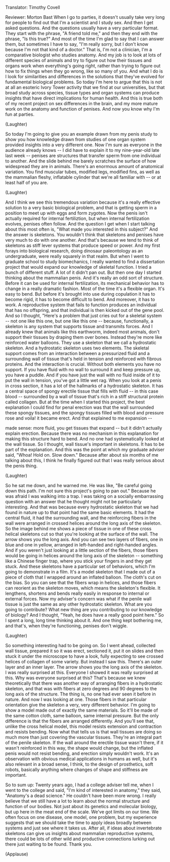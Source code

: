 

Translator: Timothy Covell

Reviewer: Morton Bast
When I go to parties,
it doesn&#39;t usually take very long
for people to find out
that I&#39;m a scientist and I study sex.
And then I get asked questions.
And the questions usually have a very particular format.
They start with the phrase,
&quot;A friend told me,&quot;
and then they end with the phrase,
&quot;Is this true?&quot;
And most of the time
I&#39;m glad to say that I can answer them,
but sometimes I have to say,
&quot;I&#39;m really sorry,
but I don&#39;t know
because I&#39;m not that kind of a doctor.&quot;
That is, I&#39;m not a clinician,
I&#39;m a comparative biologist who studies anatomy.
And my job is to look at lots of different species of animals
and try to figure out how their tissues and organs work
when everything&#39;s going right,
rather than trying to figure out
how to fix things when they go wrong,
like so many of you.
And what I do is I look for similarities and differences
in the solutions that they&#39;ve evolved
for fundamental biological problems.
So today I&#39;m here to argue
that this is not at all
an esoteric Ivory Tower activity
that we find at our universities,
but that broad study
across species, tissue types and organ systems
can produce insights
that have direct implications for human health.
And this is true both of my recent project
on sex differences in the brain,
and my more mature work
on the anatomy and function of penises.
And now you know why I&#39;m fun at parties.

(Laughter)

So today I&#39;m going to give you an example
drawn from my penis study
to show you how knowledge
drawn from studies of one organ system
provided insights into a very different one.
Now I&#39;m sure as everyone in the audience already knows --
I did have to explain it to my nine-year-old late last week --
penises are structures that transfer sperm
from one individual to another.
And the slide behind me
barely scratches the surface
of how widespread they are in animals.
There&#39;s an enormous amount of anatomical variation.
You find muscular tubes, modified legs, modified fins,
as well as the mammalian fleshy, inflatable cylinder
that we&#39;re all familiar with --
or at least half of you are.

(Laughter)

And I think we see this tremendous variation
because it&#39;s a really effective solution
to a very basic biological problem,
and that is getting sperm in a position
to meet up with eggs and form zygotes.
Now the penis isn&#39;t actually required for internal fertiliztion,
but when internal fertilization evolves,
penises often follow.
And the question I get when I start talking about this most often is,
&quot;What made you interested in this subject?&quot;
And the answer is skeletons.
You wouldn&#39;t think that skeletons and penises
have very much to do with one another.
And that&#39;s because we tend to think of skeletons
as stiff lever systems
that produce speed or power.
And my first forays into biological research,
doing dinosaur paleontology as an undergraduate,
were really squarely in that realm.
But when I went to graduate school to study biomechanics,
I really wanted to find a dissertation project
that would expand our knowledge of skeletal function.
I tried a bunch of different stuff.
A lot of it didn&#39;t pan out.
But then one day I started thinking
about the mammalian penis.
And it&#39;s really an odd sort of structure.
Before it can be used for internal fertilization,
its mechanical behavior has to change
in a really dramatic fashion.
Most of the time it&#39;s a flexible organ.
It&#39;s easy to bend.
But before it&#39;s brought into use
during copulation
it has to become rigid,
it has to become difficult to bend.
And moreover, it has to work.
A reproductive system that fails to function
produces an individual that has no offspring,
and that individual is then kicked out of the gene pool.
And so I thought, &quot;Here&#39;s a problem
that just cries out for a skeletal system --
not one like this one,
but one like this one --
because, functionally,
a skeleton is any system
that supports tissue and transmits forces.
And I already knew that animals like this earthworm,
indeed most animals,
don&#39;t support their tissues
by draping them over bones.
Instead they&#39;re more like reinforced water balloons.
They use a skeleton that we call a hydrostatic skeleton.
And a hydrostatic skeleton
uses two elements.
The skeletal support comes from an interaction
between a pressurized fluid
and a surrounding wall of tissue
that&#39;s held in tension and reinforced with fibrous proteins.
And the interaction is crucial.
Without both elements you have no support.
If you have fluid
with no wall to surround it
and keep pressure up,
you have a puddle.
And if you have just the wall
with no fluid inside of it to put the wall in tension,
you&#39;ve got a little wet rag.
When you look at a penis in cross section,
it has a lot of the hallmarks
of a hydrostatic skeleton.
It has a central space
of spongy erectile tissue
that fills with fluid -- in this case blood --
surrounded by a wall of tissue
that&#39;s rich in a stiff structural protein called collagen.
But at the time when I started this project,
the best explanation I could find for penal erection
was that the wall surrounded these spongy tissues,
and the spongy tissues filled with blood
and pressure rose and voila! it became erect.
And that explained to me expansion --

made sense: more fluid, you get tissues that expand --
but it didn&#39;t actually explain erection.
Because there was no mechanism in this explanation
for making this structure hard to bend.
And no one had systematically looked at the wall tissue.
So I thought, wall tissue&#39;s important in skeletons.
It has to be part of the explanation.
And this was the point
at which my graduate adviser said,
&quot;Whoa! Hold on. Slow down.&quot;
Because after about six months of me talking about this,
I think he finally figured out
that I was really serious about the penis thing.

(Laughter)

So he sat me down, and he warned me.
He was like, &quot;Be careful going down this path.
I&#39;m not sure this project&#39;s going to pan out.&quot;
Because he was afraid I was walking into a trap.
I was taking on a socially embarrassing question
with an answer that he thought
might not be particularly interesting.
And that was because
every hydrostatic skeleton
that we had found in nature up to that point
had the same basic elements.
It had the central fluid,
it had the surrounding wall,
and the reinforcing fibers in the wall
were arranged in crossed helices
around the long axis of the skeleton.
So the image behind me
shows a piece of tissue
in one of these cross helical skeletons
cut so that you&#39;re looking at the surface of the wall.
The arrow shows you the long axis.
And you can see two layers of fibers,
one in blue and one in yellow,
arranged in left-handed and right-handed angles.
And if you weren&#39;t just looking at a little section of the fibers,
those fibers would be going in helices
around the long axis of the skeleton --
something like a Chinese finger trap,
where you stick your fingers in and they get stuck.
And these skeletons have a particular set of behaviors,
which I&#39;m going to demonstrate in a film.
It&#39;s a model skeleton
that I made out of a piece of cloth
that I wrapped around an inflated balloon.
The cloth&#39;s cut on the bias.
So you can see that the fibers wrap in helices,
and those fibers can reorient as the skeleton moves,
which means the skeleton&#39;s flexible.
It lengthens, shortens and bends really easily
in response to internal or external forces.
Now my adviser&#39;s concern
was what if the penile wall tissue
is just the same as any other hydrostatic skeleton.
What are you going to contribute?
What new thing are you contributing
to our knowledge of biology?
And I thought, &quot;Yeah, he does have a really good point here.&quot;
So I spent a long, long time thinking about it.
And one thing kept bothering me,
and that&#39;s, when they&#39;re functioning,
penises don&#39;t wiggle.

(Laughter)

So something interesting had to be going on.
So I went ahead, collected wall tissue,
prepared it so it was erect,
sectioned it, put it on slides
and then stuck it under the microscope to have a look,
fully expecting to see crossed helices of collagen of some variety.
But instead I saw this.
There&#39;s an outer layer and an inner layer.
The arrow shows you the long axis of the skeleton.
I was really surprised at this.
Everyone I showed it
was really surprised at this.
Why was everyone surprised at this?
That&#39;s because we knew theoretically
that there was another way
of arranging fibers in a hydrostatic skeleton,
and that was with fibers at zero degrees
and 90 degrees to the long axis of the structure.
The thing is, no one had ever seen it before in nature.
And now I was looking at one.
Those fibers in that particular orientation
give the skeleton a very, very different behavior.
I&#39;m going to show a model
made out of exactly the same materials.
So it&#39;ll be made of the same cotton cloth,
same balloon, same internal pressure.
But the only difference
is that the fibers are arranged differently.
And you&#39;ll see that, unlike the cross helical model,
this model resists extension and contraction
and resists bending.
Now what that tells us
is that wall tissues are doing so much more
than just covering the vascular tissues.
They&#39;re an integral part of the penile skeleton.
If the wall around the erectile tissue wasn&#39;t there,
if it wasn&#39;t reinforced in this way,
the shape would change,
but the inflated penis would not resist bending,
and erection simply wouldn&#39;t work.
It&#39;s an observation with obvious medical applications
in humans as well,
but it&#39;s also relevant in a broad sense, I think,
to the design of prosthetics, soft robots,
basically anything
where changes of shape and stiffness are important.

So to sum up:
Twenty years ago,
I had a college adviser tell me,
when I went to the college and said,
&quot;I&#39;m kind of interested in anatomy,&quot;
they said, &quot;Anatomy&#39;s a dead science.&quot;
He couldn&#39;t have been more wrong.
I really believe that we still have a lot to learn
about the normal structure and function of our bodies.
Not just about its genetics and molecular biology,
but up here in the meat end of the scale.
We&#39;ve got limits on our time.
We often focus on one disease,
one model, one problem,
but my experience suggests
that we should take the time
to apply ideas broadly between systems
and just see where it takes us.
After all, if ideas about invertebrate skeletons
can give us insights
about mammalian reproductive systems,
there could be lots of other wild and productive connections
lurking out there just waiting to be found.
Thank you.

(Applause)

